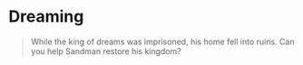 # Dreaming

>While the king of dreams was imprisoned, his home fell into ruins. Can you help Sandman restore his kingdom?

